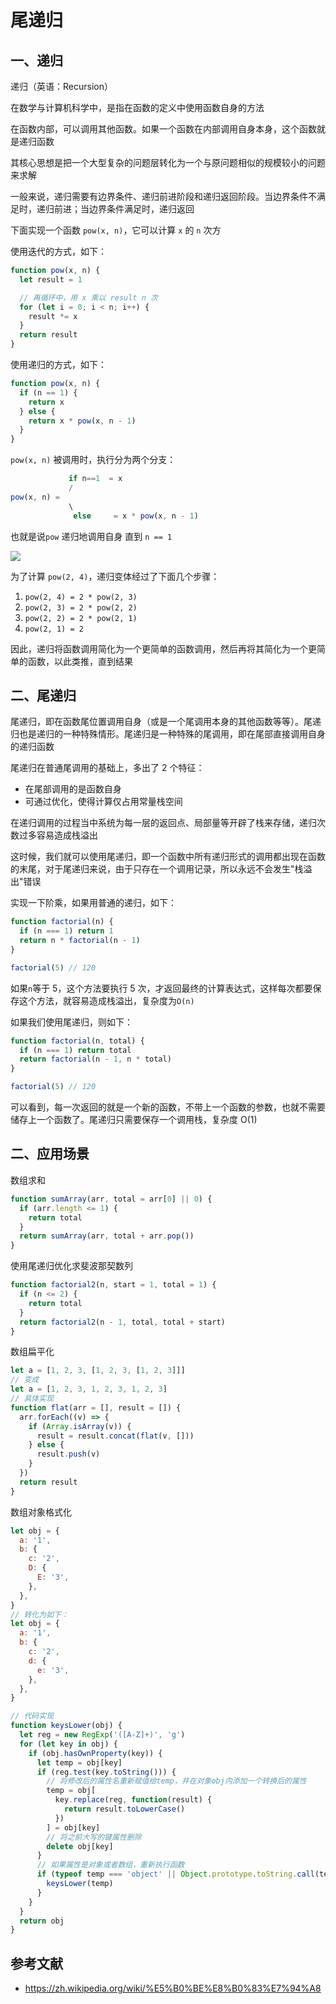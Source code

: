 # 尾递归

## 一、递归

递归（英语：Recursion）

在数学与计算机科学中，是指在函数的定义中使用函数自身的方法

在函数内部，可以调用其他函数。如果一个函数在内部调用自身本身，这个函数就是递归函数

其核心思想是把一个大型复杂的问题层转化为一个与原问题相似的规模较小的问题来求解

一般来说，递归需要有边界条件、递归前进阶段和递归返回阶段。当边界条件不满足时，递归前进；当边界条件满足时，递归返回

下面实现一个函数 `pow(x, n)`，它可以计算 `x` 的 `n` 次方

使用迭代的方式，如下：

```js
function pow(x, n) {
  let result = 1

  // 再循环中，用 x 乘以 result n 次
  for (let i = 0; i < n; i++) {
    result *= x
  }
  return result
}
```

使用递归的方式，如下：

```js
function pow(x, n) {
  if (n == 1) {
    return x
  } else {
    return x * pow(x, n - 1)
  }
}
```

`pow(x, n)` 被调用时，执行分为两个分支：

```js
             if n==1  = x
             /
pow(x, n) =
             \
              else     = x * pow(x, n - 1)
```

也就是说`pow` 递归地调用自身 直到 `n == 1`

![](https://static.vue-js.com/8002c960-815d-11eb-ab90-d9ae814b240d.png)

为了计算 `pow(2, 4)`，递归变体经过了下面几个步骤：

1. `pow(2, 4) = 2 * pow(2, 3)`
2. `pow(2, 3) = 2 * pow(2, 2)`
3. `pow(2, 2) = 2 * pow(2, 1)`
4. `pow(2, 1) = 2`

因此，递归将函数调用简化为一个更简单的函数调用，然后再将其简化为一个更简单的函数，以此类推，直到结果

## 二、尾递归

尾递归，即在函数尾位置调用自身（或是一个尾调用本身的其他函数等等）。尾递归也是递归的一种特殊情形。尾递归是一种特殊的尾调用，即在尾部直接调用自身的递归函数

尾递归在普通尾调用的基础上，多出了 2 个特征：

- 在尾部调用的是函数自身
- 可通过优化，使得计算仅占用常量栈空间

在递归调用的过程当中系统为每一层的返回点、局部量等开辟了栈来存储，递归次数过多容易造成栈溢出

这时候，我们就可以使用尾递归，即一个函数中所有递归形式的调用都出现在函数的末尾，对于尾递归来说，由于只存在一个调用记录，所以永远不会发生"栈溢出"错误

实现一下阶乘，如果用普通的递归，如下：

```js
function factorial(n) {
  if (n === 1) return 1
  return n * factorial(n - 1)
}

factorial(5) // 120
```

如果`n`等于 5，这个方法要执行 5 次，才返回最终的计算表达式，这样每次都要保存这个方法，就容易造成栈溢出，复杂度为`O(n)`

如果我们使用尾递归，则如下：

```js
function factorial(n, total) {
  if (n === 1) return total
  return factorial(n - 1, n * total)
}

factorial(5) // 120
```

可以看到，每一次返回的就是一个新的函数，不带上一个函数的参数，也就不需要储存上一个函数了。尾递归只需要保存一个调用栈，复杂度 O(1)

## 二、应用场景

数组求和

```js
function sumArray(arr, total = arr[0] || 0) {
  if (arr.length <= 1) {
    return total
  }
  return sumArray(arr, total + arr.pop())
}
```

使用尾递归优化求斐波那契数列

```js
function factorial2(n, start = 1, total = 1) {
  if (n <= 2) {
    return total
  }
  return factorial2(n - 1, total, total + start)
}
```

数组扁平化

```js
let a = [1, 2, 3, [1, 2, 3, [1, 2, 3]]]
// 变成
let a = [1, 2, 3, 1, 2, 3, 1, 2, 3]
// 具体实现
function flat(arr = [], result = []) {
  arr.forEach((v) => {
    if (Array.isArray(v)) {
      result = result.concat(flat(v, []))
    } else {
      result.push(v)
    }
  })
  return result
}
```

数组对象格式化

```js
let obj = {
  a: '1',
  b: {
    c: '2',
    D: {
      E: '3',
    },
  },
}
// 转化为如下：
let obj = {
  a: '1',
  b: {
    c: '2',
    d: {
      e: '3',
    },
  },
}

// 代码实现
function keysLower(obj) {
  let reg = new RegExp('([A-Z]+)', 'g')
  for (let key in obj) {
    if (obj.hasOwnProperty(key)) {
      let temp = obj[key]
      if (reg.test(key.toString())) {
        // 将修改后的属性名重新赋值给temp，并在对象obj内添加一个转换后的属性
        temp = obj[
          key.replace(reg, function(result) {
            return result.toLowerCase()
          })
        ] = obj[key]
        // 将之前大写的键属性删除
        delete obj[key]
      }
      // 如果属性是对象或者数组，重新执行函数
      if (typeof temp === 'object' || Object.prototype.toString.call(temp) === '[object Array]') {
        keysLower(temp)
      }
    }
  }
  return obj
}
```

## 参考文献

- https://zh.wikipedia.org/wiki/%E5%B0%BE%E8%B0%83%E7%94%A8
